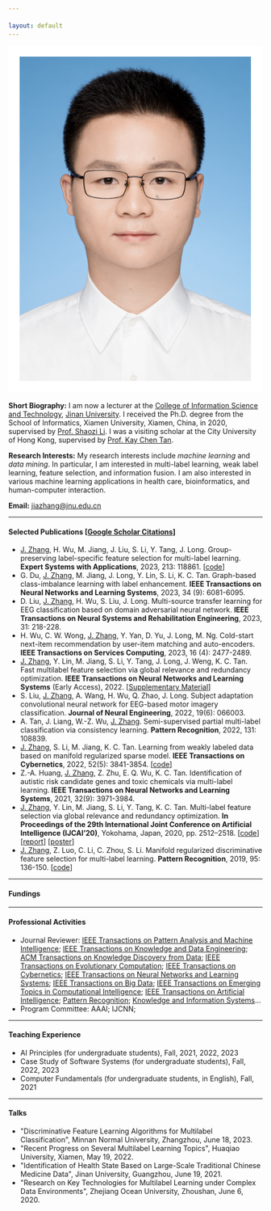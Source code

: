 ```yaml
---

layout: default 
---
```


<img class="profile-picture" src="jiazhang.jpg">

**Short Biography:** I am now a lecturer at the [College of Information Science and Technology](https://xxxy.jnu.edu.cn/main.htm), [Jinan University](https://www.jnu.edu.cn/). I received the Ph.D. degree from the School of Informatics, Xiamen University, Xiamen, China, in 2020, supervised by [Prof. Shaozi Li](https://imt.xmu.edu.cn/info/1003/1182.htm). I was a visiting scholar at the City University of Hong Kong, supervised by [Prof. Kay Chen Tan](https://www.polyu.edu.hk/comp/people/academic-staff/prof-tan-kay-chen/). 

**Research Interests:** My research interests include *machine learning* and *data mining*. In particular, I am interested in multi-label learning, weak label learning, feature selection, and information fusion. I am also interested in various machine learning applications in health care, bioinformatics, and human-computer interaction.


**Email:** [jiazhang@jnu.edu.cn](mailto:jiazhang@jnu.edu.cn)

---

#### Selected Publications [[Google Scholar Citations](https://scholar.google.com.hk/citations?user=yBaTk-gAAAAJ&hl=en)]

* <u>J. Zhang</u>, H. Wu, M. Jiang, J. Liu, S. Li, Y. Tang, J. Long. Group-preserving label-specific feature selection for multi-label learning. **Expert Systems with Applications**, 2023, 213: 118861. [[code](https://codeocean.com/capsule/1281687/tree/v1)]
* G. Du, <u>J. Zhang</u>, M. Jiang, J. Long, Y. Lin, S. Li, K. C. Tan. Graph-based class-imbalance learning with label enhancement. **IEEE Transactions on Neural Networks and Learning Systems**, 2023, 34 (9): 6081-6095.
* D. Liu, <u>J. Zhang</u>, H. Wu, S. Liu, J. Long. Multi-source transfer learning for EEG classification based on domain adversarial neural network. **IEEE Transactions on Neural Systems and Rehabilitation Engineering**, 2023, 31: 218-228.
* H. Wu, C. W. Wong, <u>J. Zhang</u>, Y. Yan, D. Yu, J. Long, M. Ng. Cold-start next-item recommendation by user-item matching and auto-encoders. **IEEE Transactions on Services Computing**, 2023, 16 (4): 2477-2489.
* <u>J. Zhang</u>, Y. Lin, M. Jiang, S. Li, Y. Tang, J. Long, J. Weng, K. C. Tan. Fast multilabel feature selection via global relevance and redundancy optimization. **IEEE Transactions on Neural Networks and Learning Systems** (Early Access), 2022. [[Supplementary Material](SM-GRROfast.pdf)]
* S. Liu, <u>J. Zhang</u>, A. Wang, H. Wu,  Q. Zhao, J. Long. Subject adaptation convolutional neural network for EEG-based motor imagery classification. **Journal of Neural Engineering**, 2022, 19(6): 066003.
* A. Tan, J. Liang, W.-Z. Wu, <u>J. Zhang</u>. Semi-supervised partial multi-label classification via consistency learning. **Pattern Recognition**, 2022, 131: 108839.
* <u>J. Zhang</u>, S. Li, M. Jiang, K. C. Tan. Learning from weakly labeled data based on manifold regularized sparse model. **IEEE Transactions on Cybernetics**, 2022, 52(5): 3841-3854. [[code](MSWL-master.zip)]
* Z.-A. Huang, <u>J. Zhang</u>, Z. Zhu, E. Q. Wu, K. C. Tan. Identification of autistic risk candidate genes and toxic chemicals via multi-label learning. **IEEE Transactions on Neural Networks and Learning Systems**, 2021, 32(9): 3971-3984.
* <u>J. Zhang</u>, Y. Lin, M. Jiang, S. Li, Y. Tang, K. C. Tan. Multi-label feature selection via global relevance and redundancy optimization. **In Proceedings of the 29th International Joint Conference on Artificial Intelligence (IJCAI’20)**, Yokohama, Japan, 2020, pp. 2512–2518. [[code](GRRO-master.zip)] [[report](v15.pptx)] [[poster](poster.pdf)]
* <u>J. Zhang</u>, Z. Luo, C. Li, C. Zhou, S. Li. Manifold regularized discriminative feature selection for multi-label learning. **Pattern Recognition**, 2019, 95: 136-150. [[code](MDFS-master.zip)]

---

#### Fundings

---

#### Professional Activities
* Journal Reviewer: [IEEE Transactions on Pattern Analysis and Machine Intelligence](https://mc.manuscriptcentral.com/tpami-cs); [IEEE Transactions on Knowledge and Data Engineering](https://mc.manuscriptcentral.com/tkde-cs); [ACM Transactions on Knowledge Discovery from Data](https://mc.manuscriptcentral.com/tkdd); [IEEE Transactions on Evolutionary Computation](https://mc.manuscriptcentral.com/tevc-ieee); [IEEE Transactions on Cybernetics](https://mc.manuscriptcentral.com/cyb-ieee); [IEEE Transactions on Neural Networks and Learning Systems](https://mc.manuscriptcentral.com/tnnls); [IEEE Transactions on Big Data](https://mc.manuscriptcentral.com/tbd-cs); [IEEE Transactions on Emerging Topics in Computational Intelligence](https://mc.manuscriptcentral.com/tetci-ieee); [IEEE Transactions on Artificial Intelligence](https://mc.manuscriptcentral.com/tai-ieee); [Pattern Recognition](https://www.journals.elsevier.com/pattern-recognition/); [Knowledge and Information Systems](https://www.springer.com/journal/10115)...
* Program Committee: AAAI; IJCNN; 

---

#### Teaching Experience

* AI Principles (for undergraduate students), Fall, 2021, 2022, 2023
* Case Study of Software Systems (for undergraduate students), Fall, 2022, 2023
* Computer Fundamentals (for undergraduate students, in English), Fall, 2021

---

#### Talks
* "Discriminative Feature Learning Algorithms for Multilabel Classification", Minnan Normal University, Zhangzhou, June 18, 2023.
* "Recent Progress on Several Multilabel Learning Topics", Huaqiao University, Xiamen, May 19, 2022.
* "Identification of Health State Based on Large-Scale Traditional Chinese Medicine Data", Jinan University, Guangzhou, June 19, 2021.
* "Research on Key Technologies for Multilabel Learning under Complex Data Environments", Zhejiang Ocean University, Zhoushan, June 6, 2020.
